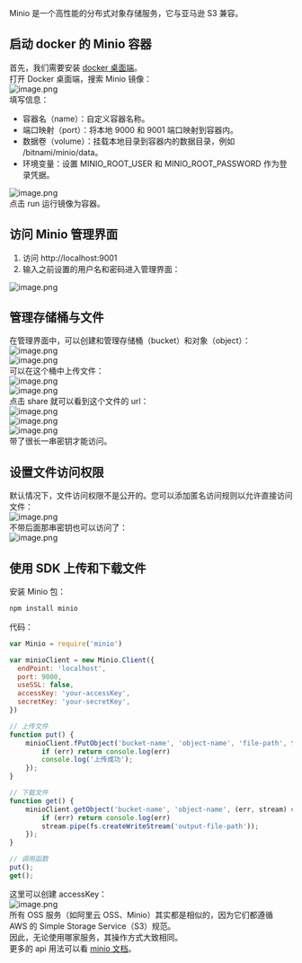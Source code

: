 Minio 是一个高性能的分布式对象存储服务，它与亚马逊 S3 兼容。
## 启动 docker 的 Minio 容器
首先，我们需要安装 [docker 桌面端](https://link.juejin.cn/?target=https%3A%2F%2Fwww.docker.com%2F)。<br />打开 Docker 桌面端，搜索 Minio 镜像：<br />![image.png](https://cdn.nlark.com/yuque/0/2024/png/21596389/1713090082652-56c2ae77-bfe4-4442-b349-88792c241506.png#clientId=u6e7f45de-e8c9-4&from=paste&height=303&id=u3dd2619a&originHeight=606&originWidth=1594&originalType=binary&ratio=2&rotation=0&showTitle=false&size=86991&status=done&style=none&taskId=u5ed5b796-0a65-4473-8b73-e0c38a7e7e7&title=&width=797)<br />填写信息：

- 容器名（name）：自定义容器名称。
- 端口映射（port）：将本地 9000 和 9001 端口映射到容器内。
- 数据卷（volume）：挂载本地目录到容器内的数据目录，例如 /bitnami/minio/data。
- 环境变量：设置 MINIO_ROOT_USER 和 MINIO_ROOT_PASSWORD 作为登录凭据。

![image.png](https://cdn.nlark.com/yuque/0/2024/png/21596389/1713090441740-90c51edd-ff09-4474-b8f3-ff3957361132.png#clientId=u6e7f45de-e8c9-4&from=paste&height=566&id=u8af0129d&originHeight=1456&originWidth=1078&originalType=binary&ratio=2&rotation=0&showTitle=false&size=126095&status=done&style=none&taskId=ubde4fc8c-89c4-4018-b014-32f70e08568&title=&width=419)<br />点击 run 运行镜像为容器。

## 访问 Minio 管理界面

1. 访问 http://localhost:9001
2. 输入之前设置的用户名和密码进入管理界面：

![image.png](https://cdn.nlark.com/yuque/0/2024/png/21596389/1713090130646-7a846581-78e1-487d-af2c-185a16cd2558.png#clientId=u6e7f45de-e8c9-4&from=paste&height=501&id=uf351449b&originHeight=1002&originWidth=2540&originalType=binary&ratio=2&rotation=0&showTitle=false&size=914542&status=done&style=none&taskId=u27c7b60c-cb95-4e2f-874e-896ef64934b&title=&width=1270)


## 管理存储桶与文件
在管理界面中，可以创建和管理存储桶（bucket）和对象（object）：<br />![image.png](https://cdn.nlark.com/yuque/0/2024/png/21596389/1713090941649-502f9eb9-02e0-4ee9-9795-7b320494eb55.png#averageHue=%2321211f&clientId=u4bdda695-d369-4&from=paste&height=379&id=u03e6f87d&originHeight=1184&originWidth=2516&originalType=binary&ratio=2&rotation=0&showTitle=false&size=151763&status=done&style=none&taskId=u8c31b07d-600b-4c33-b3a9-494f73440f9&title=&width=806)<br />![image.png](https://cdn.nlark.com/yuque/0/2024/png/21596389/1713090992005-7da10385-94d7-42f3-9996-930b5533357e.png#averageHue=%2320201d&clientId=u4bdda695-d369-4&from=paste&height=361&id=u159348c2&originHeight=722&originWidth=1202&originalType=binary&ratio=2&rotation=0&showTitle=false&size=54637&status=done&style=none&taskId=udb3aef6f-ebaa-41f5-9162-1176427bfbb&title=&width=601)<br />可以在这个桶中上传文件：<br />![image.png](https://cdn.nlark.com/yuque/0/2024/png/21596389/1713091080809-8d05dfa7-3485-4e68-9bad-45fd4329ea15.png#averageHue=%23242320&clientId=u4bdda695-d369-4&from=paste&height=201&id=u5a128ddd&originHeight=402&originWidth=1952&originalType=binary&ratio=2&rotation=0&showTitle=false&size=56145&status=done&style=none&taskId=u909d1042-c4b0-4446-8998-5d02985e7c7&title=&width=976)<br />![image.png](https://cdn.nlark.com/yuque/0/2024/png/21596389/1713091466271-c8d7af3e-435b-404d-80ea-4d6e068165ce.png#clientId=u4bdda695-d369-4&from=paste&height=398&id=u914dda5e&originHeight=796&originWidth=1956&originalType=binary&ratio=2&rotation=0&showTitle=false&size=91421&status=done&style=none&taskId=u193476b5-067e-48fe-8be9-9aadcda6e55&title=&width=978)<br />点击 share 就可以看到这个文件的 url：<br />![image.png](https://cdn.nlark.com/yuque/0/2024/png/21596389/1713091165953-7af075aa-8a0a-431c-a0f8-cab93b3a1a79.png#averageHue=%23252421&clientId=u4bdda695-d369-4&from=paste&height=409&id=u558d267e&originHeight=818&originWidth=1928&originalType=binary&ratio=2&rotation=0&showTitle=false&size=128853&status=done&style=none&taskId=u2b765f17-f4a4-423d-bb22-e3586283ae7&title=&width=964)<br />![image.png](https://cdn.nlark.com/yuque/0/2024/png/21596389/1713091495223-153282f2-866c-482f-82ba-884bdf2bd5f4.png#clientId=u4bdda695-d369-4&from=paste&height=306&id=u871a0f58&originHeight=612&originWidth=1314&originalType=binary&ratio=2&rotation=0&showTitle=false&size=91527&status=done&style=none&taskId=u2880d1f2-4f64-49a0-a11c-35ed86ee378&title=&width=657)<br />![image.png](https://cdn.nlark.com/yuque/0/2024/png/21596389/1713091626760-29cd1fc4-cd72-45e9-b123-bc87b56a2681.png#clientId=u4bdda695-d369-4&from=paste&height=622&id=ue9fedc5a&originHeight=1244&originWidth=2274&originalType=binary&ratio=2&rotation=0&showTitle=false&size=824655&status=done&style=none&taskId=u89da21cc-b606-4374-9b5a-0ac28bd589a&title=&width=1137)<br />带了很长一串密钥才能访问。

## 设置文件访问权限
默认情况下，文件访问权限不是公开的。您可以添加匿名访问规则以允许直接访问文件：<br />![image.png](https://cdn.nlark.com/yuque/0/2024/png/21596389/1713091547608-8c6adbb0-5f16-4f6d-82de-bdfc6c814136.png#clientId=u4bdda695-d369-4&from=paste&height=427&id=uddadf76d&originHeight=854&originWidth=2410&originalType=binary&ratio=2&rotation=0&showTitle=false&size=143118&status=done&style=none&taskId=uae2eab96-94fb-4f42-a5da-1734e38da49&title=&width=1205)<br />不带后面那串密钥也可以访问了：<br />![image.png](https://cdn.nlark.com/yuque/0/2024/png/21596389/1713091699730-badc0fb3-54c9-4602-843f-b6ae8a2627f2.png#clientId=u4bdda695-d369-4&from=paste&height=490&id=u651b871a&originHeight=1260&originWidth=2240&originalType=binary&ratio=2&rotation=0&showTitle=false&size=814551&status=done&style=none&taskId=uf4e0a014-ba34-45de-b57f-512fc50c261&title=&width=871)

## 使用 SDK 上传和下载文件
安装 Minio 包：
```bash
npm install minio
```
代码：
```javascript
var Minio = require('minio')

var minioClient = new Minio.Client({
  endPoint: 'localhost',
  port: 9000,
  useSSL: false,
  accessKey: 'your-accessKey',
  secretKey: 'your-secretKey',
})

// 上传文件
function put() {
    minioClient.fPutObject('bucket-name', 'object-name', 'file-path', function (err, etag) {
        if (err) return console.log(err)
        console.log('上传成功');
    });
}

// 下载文件
function get() {
    minioClient.getObject('bucket-name', 'object-name', (err, stream) => {
        if (err) return console.log(err)
        stream.pipe(fs.createWriteStream('output-file-path'));
    });
}

// 调用函数
put();
get();
```
这里可以创建 accessKey：<br />![image.png](https://cdn.nlark.com/yuque/0/2024/png/21596389/1713091898067-6f21715a-3828-457b-9d68-d05b8d174bda.png#clientId=u4bdda695-d369-4&from=paste&height=278&id=u3f91d1dd&originHeight=556&originWidth=2458&originalType=binary&ratio=2&rotation=0&showTitle=false&size=91642&status=done&style=none&taskId=u7916db79-acd9-4b55-a3ae-7ada619c679&title=&width=1229)<br />所有 OSS 服务（如阿里云 OSS、Minio）其实都是相似的，因为它们都遵循 AWS 的 Simple Storage Service（S3）规范。<br />因此，无论使用哪家服务，其操作方式大致相同。<br />更多的 api 用法可以看 [minio 文档](https://link.juejin.cn/?target=https%3A%2F%2Fmin.io%2Fdocs%2Fminio%2Flinux%2Fdevelopers%2Fjavascript%2Fminio-javascript.html)。
